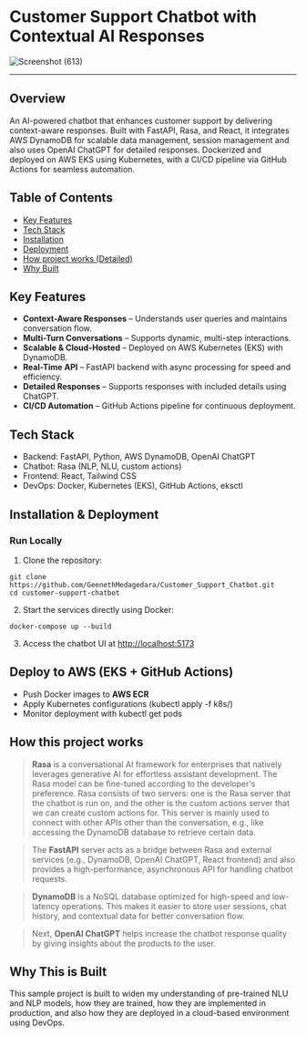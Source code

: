 # Customer Support Chatbot with Contextual AI Responses

![Screenshot (613)](https://github.com/user-attachments/assets/987362a2-6d06-4bd1-9e27-3537e9c7d61d)

---

## Overview

An AI-powered chatbot that enhances customer support by delivering context-aware responses. 
Built with FastAPI, Rasa, and React, it integrates AWS DynamoDB for scalable data management, session management and also uses OpenAI ChatGPT for detailed responses. 
Dockerized and deployed on AWS EKS using Kubernetes, 
with a CI/CD pipeline via GitHub Actions for seamless automation.

## Table of Contents

- [Key Features](#key-features)
- [Tech Stack](#tech-stack)
- [Installation](#installation--deployment)
- [Deployment](#deploy-to-aws-eks--github-actions)
- [How project works (Detailed)](#how-this-project-works)
- [Why Built](#why-this-is-built)

## Key Features

- **Context-Aware Responses** – Understands user queries and maintains conversation flow.
- **Multi-Turn Conversations** – Supports dynamic, multi-step interactions.
- **Scalable & Cloud-Hosted** – Deployed on AWS Kubernetes (EKS) with DynamoDB.
- **Real-Time API** – FastAPI backend with async processing for speed and efficiency.
- **Detailed Responses** – Supports responses with included details using ChatGPT.
- **CI/CD Automation** – GitHub Actions pipeline for continuous deployment.

## Tech Stack

- Backend: FastAPI, Python, AWS DynamoDB, OpenAI ChatGPT
- Chatbot: Rasa (NLP, NLU, custom actions)
- Frontend: React, Tailwind CSS
- DevOps: Docker, Kubernetes (EKS), GitHub Actions, eksctl

## Installation & Deployment

### Run Locally

1. Clone the repository:

```
git clone https://github.com/GeenethMedagedara/Customer_Support_Chatbot.git
cd customer-support-chatbot
```

2. Start the services directly using Docker:

```
docker-compose up --build
```

3. Access the chatbot UI at [http://localhost:5173](http://localhost:5173)

## Deploy to AWS (EKS + GitHub Actions)

- Push Docker images to **AWS ECR**
- Apply Kubernetes configurations (kubectl apply -f k8s/)
- Monitor deployment with kubectl get pods

## How this project works

> **Rasa** is a conversational AI framework for enterprises that natively leverages generative AI for effortless assistant development. The Rasa model can be fine-tuned according to the developer's preference. Rasa consists of two servers: one is the Rasa server that the chatbot is run on, and the other is the custom actions server that we can create custom actions for. This server is mainly used to connect with other APIs other than the conversation, e.g., like accessing the DynamoDB database to retrieve certain data.

> The **FastAPI** server acts as a bridge between Rasa and external services (e.g., DynamoDB, OpenAI ChatGPT, React frontend) and also provides a high-performance, asynchronous API for handling chatbot requests.

> **DynamoDB** is a NoSQL database optimized for high-speed and low-latency operations. This makes it easier to store user sessions, chat history, and contextual data for better conversation flow.

> Next, **OpenAI ChatGPT** helps increase the chatbot response quality by giving insights about the products to the user.

## Why This is Built

This sample project is built to widen my understanding of pre-trained NLU and NLP models, how they are trained, how they are implemented in production, and also how they are deployed in a cloud-based environment using DevOps.
